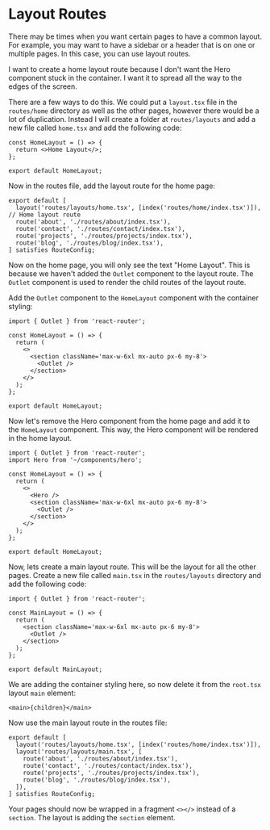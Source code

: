 # Layout Routes

There may be times when you want certain pages to have a common layout. For example, you may want to have a sidebar or a header that is on one or multiple pages. In this case, you can use layout routes.

I want to create a home layout route because I don't want the Hero component stuck in the container. I want it to spread all the way to the edges of the screen.

There are a few ways to do this. We could put a `layout.tsx` file in the `routes/home` directory as well as the other pages, however there would be a lot of duplication. Instead I will create a folder at `routes/layouts` and add a new file called `home.tsx` and add the following code:

```tsx
const HomeLayout = () => {
  return <>Home Layout</>;
};

export default HomeLayout;
```

Now in the routes file, add the layout route for the home page:

```tsx
export default [
  layout('routes/layouts/home.tsx', [index('routes/home/index.tsx')]), // Home layout route
  route('about', './routes/about/index.tsx'),
  route('contact', './routes/contact/index.tsx'),
  route('projects', './routes/projects/index.tsx'),
  route('blog', './routes/blog/index.tsx'),
] satisfies RouteConfig;
```

Now on the home page, you will only see the text "Home Layout". This is because we haven't added the `Outlet` component to the layout route. The `Outlet` component is used to render the child routes of the layout route.

Add the `Outlet` component to the `HomeLayout` component with the container styling:

```tsx
import { Outlet } from 'react-router';

const HomeLayout = () => {
  return (
    <>
      <section className='max-w-6xl mx-auto px-6 my-8'>
        <Outlet />
      </section>
    </>
  );
};

export default HomeLayout;
```

Now let's remove the Hero component from the home page and add it to the `HomeLayout` component. This way, the Hero component will be rendered in the home layout.

```tsx
import { Outlet } from 'react-router';
import Hero from '~/components/hero';

const HomeLayout = () => {
  return (
    <>
      <Hero />
      <section className='max-w-6xl mx-auto px-6 my-8'>
        <Outlet />
      </section>
    </>
  );
};

export default HomeLayout;
```

Now, lets create a main layout route. This will be the layout for all the other pages. Create a new file called `main.tsx` in the `routes/layouts` directory and add the following code:

```tsx
import { Outlet } from 'react-router';

const MainLayout = () => {
  return (
    <section className='max-w-6xl mx-auto px-6 my-8'>
      <Outlet />
    </section>
  );
};

export default MainLayout;
```

We are adding the container styling here, so now delete it from the `root.tsx` layout `main` element:

```tsx
<main>{children}</main>
```

Now use the main layout route in the routes file:

```tsx
export default [
  layout('routes/layouts/home.tsx', [index('routes/home/index.tsx')]),
  layout('routes/layouts/main.tsx', [
    route('about', './routes/about/index.tsx'),
    route('contact', './routes/contact/index.tsx'),
    route('projects', './routes/projects/index.tsx'),
    route('blog', './routes/blog/index.tsx'),
  ]),
] satisfies RouteConfig;
```

Your pages should now be wrapped in a fragment `<></>` instead of a `section`. The layout is adding the `section` element.
